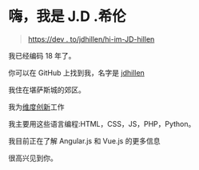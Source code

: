 # 嗨，我是 J.D .希伦

> [https://dev . to/jdhillen/hi-im-JD-hillen](https://dev.to/jdhillen/hi-im-jd-hillen)

我已经编码 18 年了。

你可以在 GitHub 上找到我，名字是 [jdhillen](https://github.com/jdhillen)

我住在堪萨斯城的郊区。

我为[维度创新](https://www.dimin.com)工作

我主要用这些语言编程:HTML，CSS，JS，PHP，Python。

我目前正在了解 Angular.js 和 Vue.js 的更多信息

很高兴见到你。